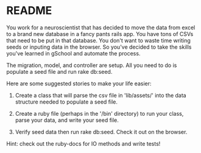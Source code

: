 # README

You work for a neuroscientist that has decided to move the data from excel to a brand new database in a fancy pants rails app.  You have tons of CSVs that need to be put in that database.  You don't want to waste time writing seeds or inputing data in the browser.  So you've decided to take the skills you've learned in gSchool and automate the process.

The migration, model, and controller are setup.  All you need to do is populate a seed file and run rake db:seed.

Here are some suggested stories to make your life easier:

1. Create a class that will parse the csv file in 'lib/assets/' into the data structure needed to populate a seed file.

2. Create a ruby file (perhaps in the '/bin' directory) to run your class, parse your data, and write your seed file. 

3. Verify seed data then run rake db:seed.  Check it out on the browser.


Hint: check out the ruby-docs for IO methods and write tests!